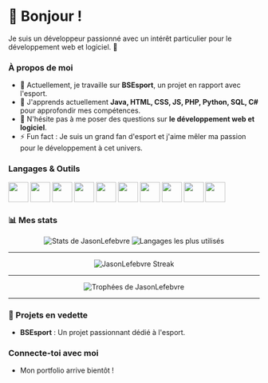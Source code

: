 # 👋 Bonjour !

Je suis un développeur passionné avec un intérêt particulier pour le développement web et logiciel. 🚀

### À propos de moi
- 🔭 Actuellement, je travaille sur <b>BSEsport</b>, un projet en rapport avec l'esport.
- 🌱 J'apprends actuellement **Java, HTML, CSS, JS, PHP, Python, SQL, C#** pour approfondir mes compétences.
- 💬 N'hésite pas à me poser des questions sur **le développement web et logiciel**.
- ⚡ Fun fact : Je suis un grand fan d'esport et j'aime mêler ma passion pour le développement à cet univers.

### Langages & Outils
<p align="left">
  <img src="https://img.shields.io/badge/-Java-007396?style=for-the-badge&logo=java&logoColor=white" height="40"/>
  <img src="https://img.shields.io/badge/-HTML5-E34F26?style=for-the-badge&logo=html5&logoColor=white" height="40"/>
  <img src="https://img.shields.io/badge/-CSS3-1572B6?style=for-the-badge&logo=css3&logoColor=white" height="40"/>
  <img src="https://img.shields.io/badge/-JavaScript-F7DF1E?style=for-the-badge&logo=javascript&logoColor=black" height="40"/>
  <img src="https://img.shields.io/badge/-PHP-777BB4?style=for-the-badge&logo=php&logoColor=white" height="40"/>
  <img src="https://img.shields.io/badge/-Python-3776AB?style=for-the-badge&logo=python&logoColor=white" height="40"/>
  <img src="https://img.shields.io/badge/-SQL-4479A1?style=for-the-badge&logo=postgresql&logoColor=white" height="40"/>
  <img src="https://img.shields.io/badge/-C%23-239120?style=for-the-badge&logo=c-sharp&logoColor=white" height="40"/>
  <img src="https://img.shields.io/badge/-IntelliJ%20IDEA-000000?style=for-the-badge&logo=intellij-idea&logoColor=white" height="40"/>
  <img src="https://img.shields.io/badge/-VSCode-007ACC?style=for-the-badge&logo=visual-studio-code&logoColor=white" height="40"/>
</p>

### 📊 Mes stats
<p align="center">
  <img src="https://github-readme-stats.vercel.app/api?username=JasonLefebvre&show_icons=true&theme=radical" alt="Stats de JasonLefebvre" />
  <img src="https://github-readme-stats.vercel.app/api/top-langs/?username=JasonLefebvre&layout=compact&theme=radical" alt="Langages les plus utilisés"/>
</p>

---
<p align="center">
  <img src="https://github-readme-streak-stats.herokuapp.com/?user=JasonLefebvre&theme=radical" alt="JasonLefebvre Streak"/>
</p>

---

<p align="center">
  <img src="https://github-profile-trophy.vercel.app/?username=JasonLefebvre&theme=radical&no-frame=true&row=1&column=6" alt="Trophées de JasonLefebvre"/>
</p>

---


### 🚀 Projets en vedette
- <b>BSEsport</b> : Un projet passionnant dédié à l'esport.

### Connecte-toi avec moi
- Mon portfolio arrive bientôt !
